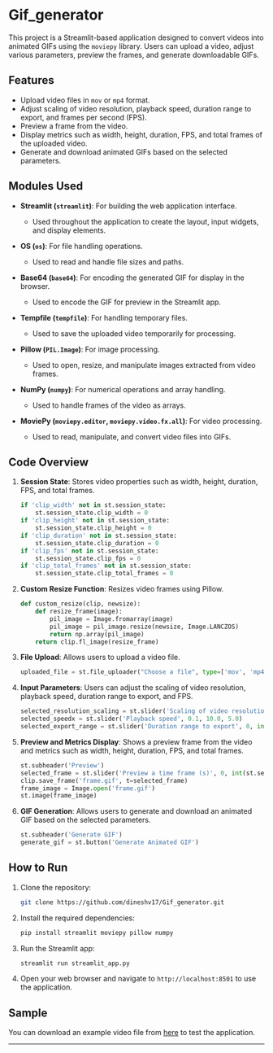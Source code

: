 # Gif_generator

This project is a Streamlit-based application designed to convert videos into animated GIFs using the `moviepy` library. Users can upload a video, adjust various parameters, preview the frames, and generate downloadable GIFs.

## Features

- Upload video files in `mov` or `mp4` format.
- Adjust scaling of video resolution, playback speed, duration range to export, and frames per second (FPS).
- Preview a frame from the video.
- Display metrics such as width, height, duration, FPS, and total frames of the uploaded video.
- Generate and download animated GIFs based on the selected parameters.

## Modules Used

- **Streamlit (`streamlit`)**: For building the web application interface.
  - Used throughout the application to create the layout, input widgets, and display elements.

- **OS (`os`)**: For file handling operations.
  - Used to read and handle file sizes and paths.

- **Base64 (`base64`)**: For encoding the generated GIF for display in the browser.
  - Used to encode the GIF for preview in the Streamlit app.

- **Tempfile (`tempfile`)**: For handling temporary files.
  - Used to save the uploaded video temporarily for processing.

- **Pillow (`PIL.Image`)**: For image processing.
  - Used to open, resize, and manipulate images extracted from video frames.

- **NumPy (`numpy`)**: For numerical operations and array handling.
  - Used to handle frames of the video as arrays.

- **MoviePy (`moviepy.editor`, `moviepy.video.fx.all`)**: For video processing.
  - Used to read, manipulate, and convert video files into GIFs.

## Code Overview

1. **Session State**: Stores video properties such as width, height, duration, FPS, and total frames.

    ```python
    if 'clip_width' not in st.session_state:
        st.session_state.clip_width = 0
    if 'clip_height' not in st.session_state:
        st.session_state.clip_height = 0
    if 'clip_duration' not in st.session_state:
        st.session_state.clip_duration = 0
    if 'clip_fps' not in st.session_state:
        st.session_state.clip_fps = 0
    if 'clip_total_frames' not in st.session_state:
        st.session_state.clip_total_frames = 0
    ```

2. **Custom Resize Function**: Resizes video frames using Pillow.

    ```python
    def custom_resize(clip, newsize):
        def resize_frame(image):
            pil_image = Image.fromarray(image)
            pil_image = pil_image.resize(newsize, Image.LANCZOS)
            return np.array(pil_image)
        return clip.fl_image(resize_frame)
    ```

3. **File Upload**: Allows users to upload a video file.

    ```python
    uploaded_file = st.file_uploader("Choose a file", type=['mov', 'mp4'])
    ```

4. **Input Parameters**: Users can adjust the scaling of video resolution, playback speed, duration range to export, and FPS.

    ```python
    selected_resolution_scaling = st.slider('Scaling of video resolution', 0.0, 1.0, 0.5)
    selected_speedx = st.slider('Playback speed', 0.1, 10.0, 5.0)
    selected_export_range = st.slider('Duration range to export', 0, int(st.session_state.clip_duration), (0, int(st.session_state.clip_duration)))
    ```

5. **Preview and Metrics Display**: Shows a preview frame from the video and metrics such as width, height, duration, FPS, and total frames.

    ```python
    st.subheader('Preview')
    selected_frame = st.slider('Preview a time frame (s)', 0, int(st.session_state.clip_duration), int(np.median(st.session_state.clip_duration)))
    clip.save_frame('frame.gif', t=selected_frame)
    frame_image = Image.open('frame.gif')
    st.image(frame_image)
    ```

6. **GIF Generation**: Allows users to generate and download an animated GIF based on the selected parameters.

    ```python
    st.subheader('Generate GIF')
    generate_gif = st.button('Generate Animated GIF')
    ```

## How to Run

1. Clone the repository:
    ```bash
    git clone https://github.com/dineshv17/Gif_generator.git
    ```

2. Install the required dependencies:
    ```bash
    pip install streamlit moviepy pillow numpy 
    ```

3. Run the Streamlit app:
    ```bash
    streamlit run streamlit_app.py
    ```

4. Open your web browser and navigate to `http://localhost:8501` to use the application.

## Sample

You can download an example video file from [here](https://github.com/dineshv17/Gif_generator/blob/main/sample.mp4) to test the application.

---

